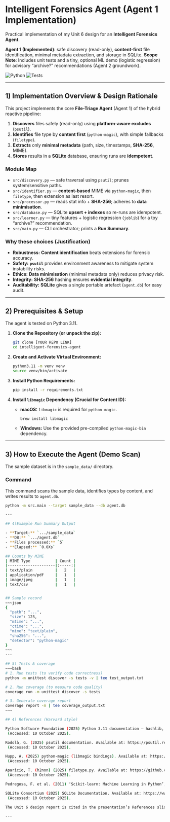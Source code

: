 # Intelligent Forensics Agent (Agent 1 Implementation)

Practical implementation of my Unit 6 design for an **Intelligent Forensics Agent**.

**Agent 1 (Implemented)**: safe discovery (read-only), **content-first** file identification, minimal metadata extraction, and storage in SQLite.
**Scope Note**: Includes unit tests and a tiny, optional ML demo (logistic regression) for advisory “archive?” recommendations (Agent 2 groundwork).

![Python](https://img.shields.io/badge/python-3.11-blue)
![Tests](https://img.shields.io/badge/tests-unittest%20%7C%20coverage-green)

---

## 1) Implementation Overview & Design Rationale

This project implements the core **File-Triage Agent** (Agent 1) of the hybrid reactive pipeline:

1.  **Discovers** files safely (read-only) using **platform-aware excludes** (`psutil`).
2.  **Identifies** file type by **content first** (`python-magic`), with simple fallbacks (`filetype`).
3.  **Extracts** only **minimal metadata** (path, size, timestamps, **SHA-256**, MIME).
4.  **Stores** results in a **SQLite** database, ensuring runs are **idempotent**.

### Module Map

* `src/discovery.py` — safe traversal using `psutil`; prunes system/sensitive paths.
* `src/identifier.py` — **content-based** MIME via `python-magic`, then `filetype`, then extension as last resort.
* `src/processor.py` — reads stat info + **SHA-256**; adheres to **data minimisation**.
* `src/database.py` — SQLite **upsert + indexes** so re-runs are idempotent.
* `src/learner.py` — tiny features + logistic regression (`joblib`) for a toy “archive?” recommendation.
* `src/main.py` — CLI orchestrator; prints a **Run Summary**.

### Why these choices (Justification)

* **Robustness:** **Content identification** beats extensions for forensic accuracy.
* **Safety:** **`psutil`** provides environment awareness to mitigate system instability risks.
* **Ethics:** **Data minimisation** (minimal metadata only) reduces privacy risk.
* **Integrity:** **SHA-256** hashing ensures **evidential integrity**.
* **Auditability:** **SQLite** gives a single portable artefact (`agent.db`) for easy audit.

---

## 2) Prerequisites & Setup

The agent is tested on Python 3.11.

1.  **Clone the Repository (or unpack the zip):**
    ```bash
    git clone [YOUR REPO LINK]
    cd intelligent-forensics-agent
    ```

2.  **Create and Activate Virtual Environment:**
    ```bash
    python3.11 -m venv venv
    source venv/bin/activate
    ```

3.  **Install Python Requirements:**
    ```bash
    pip install -r requirements.txt
    ```

4.  **Install `libmagic` Dependency (Crucial for Content ID):**
    * **macOS:** `libmagic` is required for `python-magic`.
        ```bash
        brew install libmagic
        ```
    * **Windows:** Use the provided pre-compiled `python-magic-bin` dependency.

---

## 3) How to Execute the Agent (Demo Scan)

The sample dataset is in the `sample_data/` directory.

### Command

This command scans the sample data, identifies types by content, and writes results to `agent.db`.

```bash
python -m src.main --target sample_data --db agent.db

---

## 4)Example Run Summary Output

- **Target:** `.../sample_data`
- **DB:** `.../agent.db`
- **Files processed:** `5`
- **Elapsed:** `0.0Xs`

## Counts by MIME
| MIME Type           | Count |
|---------------------|:-----:|
| text/plain          |   2   |
| application/pdf     |   1   |
| image/jpeg          |   1   |
| text/csv            |   1   |


## Sample record
~~~json
{
  "path": "...",
  "size": 123,
  "mtime": "...",
  "ctime": "...",
  "mime": "text/plain",
  "sha256": "...",
  "detector": "python-magic"
}
~~~
---

## 5) Tests & coverage
~~~bash
# 1. Run tests (to verify code correctness)
python -m unittest discover -s tests -v | tee test_output.txt

# 2. Run coverage (to measure code quality)
coverage run -m unittest discover -s tests

# 3. Generate coverage report
coverage report -m | tee coverage_output.txt
~~~

## 4) References (Harvard style)

Python Software Foundation (2025) Python 3.11 documentation — hashlib, sqlite3, mimetypes, unittest. Available at: https://docs.python.org/3.11/
 (Accessed: 10 October 2025).

Rodolà, G. (2025) psutil documentation. Available at: https://psutil.readthedocs.io/
 (Accessed: 10 October 2025).

Hupp, A. (2025) python-magic (libmagic bindings). Available at: https://github.com/ahupp/python-magic
 (Accessed: 10 October 2025).

Aparicio, T. (h2non) (2025) filetype.py. Available at: https://github.com/h2non/filetype.py
 (Accessed: 10 October 2025).

Pedregosa, F. et al. (2011) ‘Scikit-learn: Machine Learning in Python’, Journal of Machine Learning Research, 12, pp. 2825–2830.

SQLite Consortium (2025) SQLite Documentation. Available at: https://www.sqlite.org/docs.html
 (Accessed: 10 October 2025).

The Unit 6 design report is cited in the presentation’s References slide.

---
